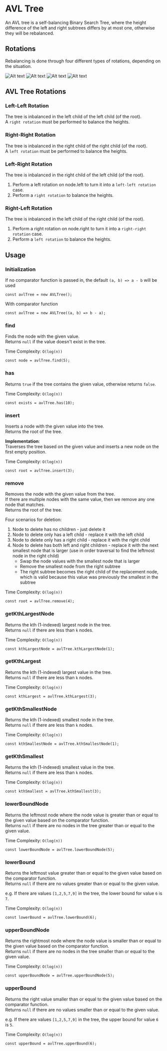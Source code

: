 # AVL Tree

An AVL tree is a self-balancing Binary Search Tree, where the height difference of the left and right subtrees differs by at most one, otherwise they will be rebalanced.

## Rotations
Rebalancing is done through four different types of rotations, depending on the situation.

![Alt text](avl-tree-left-left.png)
![Alt text](avl-tree-left-right.png)
![Alt text](avl-tree-right-right.png)
![Alt text](avl-tree-right-left.png)

## AVL Tree Rotations

### Left-Left Rotation
The tree is inbalanced in the left child of the left child (of the root).  
A `right rotation` must be performed to balance the heights.

### Right-Right Rotation
The tree is inbalanced in the right child of the right child (of the root).  
A `left rotation` must be performed to balance the heights.

### Left-Right Rotation
The tree is inbalanced in the right child of the left child (of the root).
1. Perform a left rotation on node.left to turn it into a `left-left rotation` case.
2. Perform a `right rotation` to balance the heights.

### Right-Left Rotation
The tree is inbalanced in the left child of the right child (of the root).
1. Perform a right rotation on node.right to turn it into a `right-right rotation` case.
2. Perform a `left rotation` to balance the heights.

## Usage

### Initialization

If no comparator function is passed in, the default `(a, b) => a - b` will be used
```
const avlTree = new AVLTree();
```

With comparator function
```
const avlTree = new AVLTree((a, b) => b - a);
```

### find

Finds the node with the given value.  
Returns `null` if the value doesn't exist in the tree. 

Time Complexity: `O(log(n))`

```
const node = avlTree.find(5);
```

### has

Returns `true` if the tree contains the given value, otherwise returns `false`.  

Time Complexity: `O(log(n))`

```
const exists = avlTree.has(10);
```

### insert

Inserts a node with the given value into the tree.   
Returns the root of the tree.  

**Implementation**:  
Traverses the tree based on the given value and inserts a new node on the first empty position.

Time Complexity: `O(log(n))`

```
const root = avlTree.insert(3);
```

### remove

Removes the node with the given value from the tree.  
If there are multiple nodes with the same value, then we remove any one node that matches.  
Returns the root of the tree.  

Four scenarios for deletion:
1. Node to delete has no children - just delete it
2. Node to delete only has a left child - replace it with the left child
3. Node to delete only has a right child - replace it with the right child
4. Node to delete has both left and right children - replace it with the next smallest node that is larger (use in order traversal to find the leftmost node in the right child)
    - Swap the node values with the smallest node that is larger
    - Remove the smallest node from the right subtree
    - The right subtree becomes the right child of the replacement node, which is valid because this value was previously the smallest in the subtree

Time Complexity: `O(log(n))`

```
const root = avlTree.remove(4);
```

### getKthLargestNode

Returns the kth (1-indexed) largest node in the tree.  
Returns `null` if there are less than `k` nodes.  

Time Complexity: `O(log(n))`

```
const kthLargestNode = avlTree.kthLargestNode(1);
```

### getKthLargest

Returns the kth (1-indexed) largest value in the tree.  
Returns `null` if there are less than `k` nodes.  

Time Complexity: `O(log(n))`

```
const kthLargest = avlTree.kthLargest(3);
```

### getKthSmallestNode

Returns the kth (1-indexed) smallest node in the tree.  
Returns `null` if there are less than `k` nodes.  

Time Complexity: `O(log(n))`

```
const kthSmallestNode = avlTree.kthSmallestNode(1);
```

### getKthSmallest

Returns the kth (1-indexed) smallest value in the tree.  
Returns `null` if there are less than `k` nodes.  

Time Complexity: `O(log(n))`

```
const kthSmallest = avlTree.kthSmallest(3);
```

### lowerBoundNode

Returns the leftmost node where the node value is greater than or equal to the given value based on the comparator function.   
Returns `null` if there are no nodes in the tree greater than or equal to the given value.  

Time Complexity: `O(log(n))`

```
const lowerBoundNode = avlTree.lowerBoundNode(5);
```

### lowerBound

Returns the leftmost value greater than or equal to the given value based on the comparator function.  
Returns `null` if there are no values greater than or equal to the given value.  

e.g. If there are values `[1,2,5,7,9]` in the tree, the lower bound for value `6` is `7`.  

Time Complexity: `O(log(n))`

```
const lowerBound = avlTree.lowerBound(6);
```

### upperBoundNode

Returns the rightmost node where the node value is smaller than or equal to the given value based on the comparator function.   
Returns `null` if there are no nodes in the tree smaller than or equal to the given value.  

Time Complexity: `O(log(n))`

```
const upperBoundNode = avlTree.upperBoundNode(5);
```

### upperBound

Returns the right value smaller than or equal to the given value based on the comparator function.  
Returns `null` if there are no values smaller than or equal to the given value.  

e.g. If there are values `[1,2,5,7,9]` in the tree, the upper bound for value `6` is `5`.  

Time Complexity: `O(log(n))`

```
const upperBound = avlTree.upperBound(6);
```

